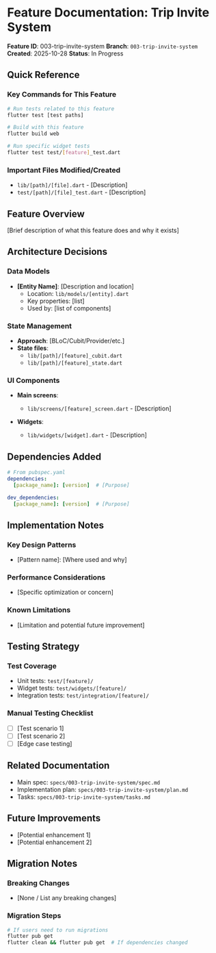 # Feature Documentation: Trip Invite System

**Feature ID**: 003-trip-invite-system
**Branch**: `003-trip-invite-system`
**Created**: 2025-10-28
**Status**: In Progress

## Quick Reference

### Key Commands for This Feature

```bash
# Run tests related to this feature
flutter test [test paths]

# Build with this feature
flutter build web

# Run specific widget tests
flutter test test/[feature]_test.dart
```

### Important Files Modified/Created

- `lib/[path]/[file].dart` - [Description]
- `test/[path]/[file]_test.dart` - [Description]

## Feature Overview

[Brief description of what this feature does and why it exists]

## Architecture Decisions

### Data Models

- **[Entity Name]**: [Description and location]
  - Location: `lib/models/[entity].dart`
  - Key properties: [list]
  - Used by: [list of components]

### State Management

- **Approach**: [BLoC/Cubit/Provider/etc.]
- **State files**:
  - `lib/[path]/[feature]_cubit.dart`
  - `lib/[path]/[feature]_state.dart`

### UI Components

- **Main screens**:
  - `lib/screens/[feature]_screen.dart` - [Description]

- **Widgets**:
  - `lib/widgets/[widget].dart` - [Description]

## Dependencies Added

```yaml
# From pubspec.yaml
dependencies:
  [package_name]: [version]  # [Purpose]

dev_dependencies:
  [package_name]: [version]  # [Purpose]
```

## Implementation Notes

### Key Design Patterns

- [Pattern name]: [Where used and why]

### Performance Considerations

- [Specific optimization or concern]

### Known Limitations

- [Limitation and potential future improvement]

## Testing Strategy

### Test Coverage

- Unit tests: `test/[feature]/`
- Widget tests: `test/widgets/[feature]/`
- Integration tests: `test/integration/[feature]/`

### Manual Testing Checklist

- [ ] [Test scenario 1]
- [ ] [Test scenario 2]
- [ ] [Edge case testing]

## Related Documentation

- Main spec: `specs/003-trip-invite-system/spec.md`
- Implementation plan: `specs/003-trip-invite-system/plan.md`
- Tasks: `specs/003-trip-invite-system/tasks.md`

## Future Improvements

- [Potential enhancement 1]
- [Potential enhancement 2]

## Migration Notes

### Breaking Changes

- [None / List any breaking changes]

### Migration Steps

```bash
# If users need to run migrations
flutter pub get
flutter clean && flutter pub get  # If dependencies changed
```
